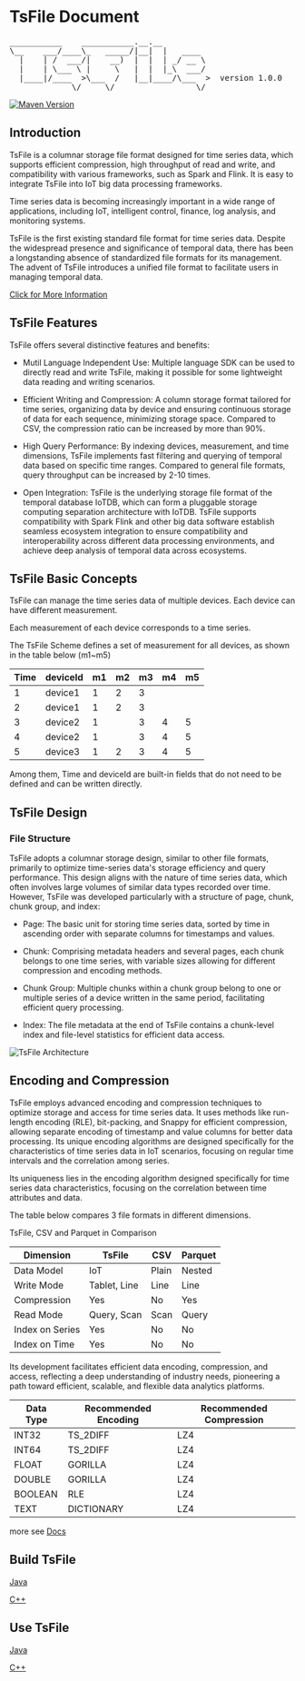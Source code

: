 <!--

    Licensed to the Apache Software Foundation (ASF) under one
    or more contributor license agreements.  See the NOTICE file
    distributed with this work for additional information
    regarding copyright ownership.  The ASF licenses this file
    to you under the Apache License, Version 2.0 (the
    "License"); you may not use this file except in compliance
    with the License.  You may obtain a copy of the License at

        http://www.apache.org/licenses/LICENSE-2.0

    Unless required by applicable law or agreed to in writing,
    software distributed under the License is distributed on an
    "AS IS" BASIS, WITHOUT WARRANTIES OR CONDITIONS OF ANY
    KIND, either express or implied.  See the License for the
    specific language governing permissions and limitations
    under the License.

-->

# TsFile Document
<pre>
___________    ___________.__.__          
\__    ___/____\_   _____/|__|  |   ____  
  |    | /  ___/|    __)  |  |  | _/ __ \ 
  |    | \___ \ |     \   |  |  |_\  ___/ 
  |____|/____  >\___  /   |__|____/\___  >  version 1.0.0
             \/     \/                 \/  
</pre>
[![Maven Version](https://maven-badges.herokuapp.com/maven-central/org.apache.tsfile/tsfile-parent/badge.svg)](http://search.maven.org/#search|gav|1|g:"org.apache.tsfile")

## Introduction

TsFile is a columnar storage file format designed for time series data, which supports efficient compression, high throughput of read and write, and compatibility with various frameworks, such as Spark and Flink. It is easy to integrate TsFile into IoT big data processing frameworks.

Time series data is becoming increasingly important in a wide range of applications, including IoT, intelligent control, finance, log analysis, and monitoring systems. 

TsFile is the first existing standard file format for time series data. Despite the widespread presence and significance of temporal data, there has been a longstanding absence of standardized file formats for its management. The advent of TsFile introduces a unified file format to facilitate users in managing temporal data.

[Click for More Information](https://www.timecho-global.com/archives/apache-tsfile-time-series-data-storage-redefined)

## TsFile Features

TsFile offers several distinctive features and benefits:

- Mutil Language Independent Use: Multiple language SDK can be used to directly read and write TsFile, making it possible for some lightweight data reading and writing scenarios.

- Efficient Writing and Compression: A column storage format tailored for time series, organizing data by device and ensuring continuous storage of data for each sequence, minimizing storage space. Compared to CSV, the compression ratio can be increased by more than 90%.

- High Query Performance: By indexing devices, measurement, and time dimensions, TsFile implements fast filtering and querying of temporal data based on specific time ranges. Compared to general file formats, query throughput can be increased by 2-10 times.

- Open Integration: TsFile is the underlying storage file format of the temporal database IoTDB, which can form a pluggable storage computing separation architecture with IoTDB. TsFile supports compatibility with Spark Flink and other big data software establish seamless ecosystem integration to ensure compatibility and interoperability across different data processing environments, and achieve deep analysis of temporal data across ecosystems.

## TsFile Basic Concepts

TsFile can manage the time series data of multiple devices. Each device can have different measurement.

Each measurement of each device corresponds to a time series.

The TsFile Scheme defines a set of measurement for all devices, as shown in the table below (m1~m5)

| Time | deviceId | m1 | m2 | m3 | m4 | m5 |
|------|----------|----|----|----|----|----|
| 1    | device1  | 1  | 2  | 3  |    |    |
| 2    | device1  | 1  | 2  | 3  |    |    |
| 3    | device2  | 1  |    | 3  | 4  | 5  |
| 4    | device2  | 1  |    | 3  | 4  | 5  |
| 5    | device3  | 1  | 2  | 3  | 4  | 5  |

Among them, Time and deviceId are built-in fields that do not need to be defined and can be written directly.

## TsFile Design

### File Structure

TsFile adopts a columnar storage design, similar to other file formats, primarily to optimize time-series data's storage efficiency and query performance. This design aligns with the nature of time series data, which often involves large volumes of similar data types recorded over time. However, TsFile was developed particularly with a structure of page, chunk, chunk group, and index:

- Page: The basic unit for storing time series data, sorted by time in ascending order with separate columns for timestamps and values.

- Chunk: Comprising metadata headers and several pages, each chunk belongs to one time series, with variable sizes allowing for different compression and encoding methods.

- Chunk Group: Multiple chunks within a chunk group belong to one or multiple series of a device written in the same period, facilitating efficient query processing.

- Index: The file metadata at the end of TsFile contains a chunk-level index and file-level statistics for efficient data access.

![TsFile Architecture](https://alioss.timecho.com/docs/img/tsfile.jpeg)

## Encoding and Compression

TsFile employs advanced encoding and compression techniques to optimize storage and access for time series data. It uses methods like run-length encoding (RLE), bit-packing, and Snappy for efficient compression, allowing separate encoding of timestamp and value columns for better data processing. Its unique encoding algorithms are designed specifically for the characteristics of time series data in IoT scenarios, focusing on regular time intervals and the correlation among series. 

Its uniqueness lies in the encoding algorithm designed specifically for time series data characteristics, focusing on the correlation between time attributes and data.

The table below compares 3 file formats in different dimensions.

TsFile, CSV and Parquet in Comparison

| Dimension       | TsFile       | CSV   | Parquet |
|-----------------|--------------|-------|---------|
| Data Model      | IoT          | Plain | Nested  |
| Write Mode      | Tablet, Line | Line  | Line    |
| Compression     | Yes          | No    | Yes     |
| Read Mode       | Query, Scan  | Scan  | Query   |
| Index on Series | Yes          | No    | No      |
| Index on Time   | Yes          | No    | No      |

Its development facilitates efficient data encoding, compression, and access, reflecting a deep understanding of industry needs, pioneering a path toward efficient, scalable, and flexible data analytics platforms.

| Data Type    | Recommended Encoding       | Recommended Compression |
|---------|------------|--------|
| INT32   | TS_2DIFF   | LZ4    |
| INT64   | TS_2DIFF   | LZ4    |
| FLOAT   | GORILLA    | LZ4    |
| DOUBLE  | GORILLA    | LZ4    |
| BOOLEAN | RLE        | LZ4    |
| TEXT    | DICTIONARY | LZ4    |

more see [Docs](https://iotdb.apache.org/UserGuide/latest/Basic-Concept/Encoding-and-Compression.html)

## Build TsFile

[Java](./java/tsfile/README.md#building-with-java)

[C++](./cpp/tsfile/README.md#build)


## Use TsFile

[Java](./java/tsfile/README.md#use-tsfile)

[C++](./cpp/tsfile/README.md#use-tsfile)
